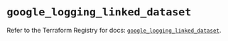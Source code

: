 # `google_logging_linked_dataset`

Refer to the Terraform Registry for docs: [`google_logging_linked_dataset`](https://registry.terraform.io/providers/hashicorp/google/6.34.0/docs/resources/logging_linked_dataset).
